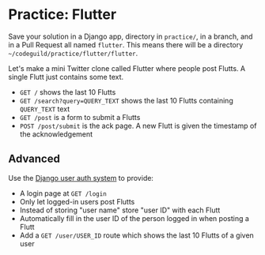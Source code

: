 # Practice: Flutter

Save your solution in a Django app, directory in `practice/`, in a branch, and in a Pull Request all named `flutter`.
This means there will be a directory `~/codeguild/practice/flutter/flutter`.

Let's make a mini Twitter clone called Flutter where people post Flutts.
A single Flutt just contains some text.

* `GET /` shows the last 10 Flutts
* `GET /search?query=QUERY_TEXT` shows the last 10 Flutts containing `QUERY_TEXT` text
* `GET /post` is a form to submit a Flutts
* `POST /post/submit` is the ack page. A new Flutt is given the timestamp of the acknowledgement

## Advanced

Use the [Django user auth system](https://docs.djangoproject.com/en/1.9/topics/auth/) to provide:

* A login page at `GET /login`
* Only let logged-in users post Flutts
* Instead of storing "user name" store "user ID" with each Flutt
* Automatically fill in the user ID of the person logged in when posting a Flutt
* Add a `GET /user/USER_ID` route which shows the last 10 Flutts of a given user
